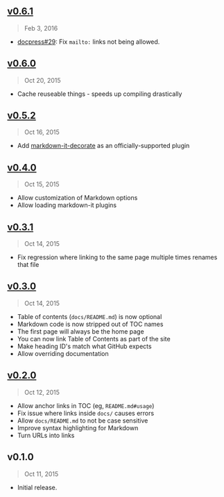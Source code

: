 ## [v0.6.1]
> Feb  3, 2016

- [docpress#29]: Fix `mailto:` links not being allowed.

[docpress#29]: https://github.com/docpress/docpress/issues/29
[v0.6.1]: https://github.com/docpress/docpress-core/compare/v0.6.0...v0.6.1

## [v0.6.0]
> Oct 20, 2015

- Cache reuseable things - speeds up compiling drastically

## [v0.5.2]
> Oct 16, 2015

- Add [markdown-it-decorate](https://www.npmjs.com/package/markdown-it-decorate) as an officially-supported plugin

## [v0.4.0]
> Oct 15, 2015

- Allow customization of Markdown options
- Allow loading markdown-it plugins

## [v0.3.1]
> Oct 14, 2015

- Fix regression where linking to the same page multiple times renames that file

## [v0.3.0]
> Oct 14, 2015

- Table of contents (`docs/README.md`) is now optional
- Markdown code is now stripped out of TOC names
- The first page will always be the home page
- You can now link Table of Contents as part of the site
- Make heading ID's match what GitHub expects
- Allow overriding documentation

## [v0.2.0]
> Oct 12, 2015

- Allow anchor links in TOC (eg, `README.md#usage`)
- Fix issue where links inside `docs/` causes errors
- Allow `docs/README.md` to not be case sensitive
- Improve syntax highlighting for Markdown
- Turn URLs into links

## v0.1.0
> Oct 11, 2015

- Initial release.

[v0.2.0]: https://github.com/docpress/docpress-core/compare/v0.1.0...v0.2.0
[v0.3.0]: https://github.com/docpress/docpress-core/compare/v0.2.0...v0.3.0
[v0.3.1]: https://github.com/docpress/docpress-core/compare/v0.3.0...v0.3.1
[v0.4.0]: https://github.com/docpress/docpress-core/compare/v0.3.1...v0.4.0
[v0.5.2]: https://github.com/docpress/docpress-core/compare/v0.4.0...v0.5.2
[v0.6.0]: https://github.com/docpress/docpress-core/compare/v0.5.2...v0.6.0
